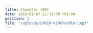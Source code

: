 ```yaml
---
title: Chandler (EN)
date: 2018-01-07 21:13:00 +01:00
position: 1
file: "/uploads/EN%20-%20Chandler.mp3"
---
```



